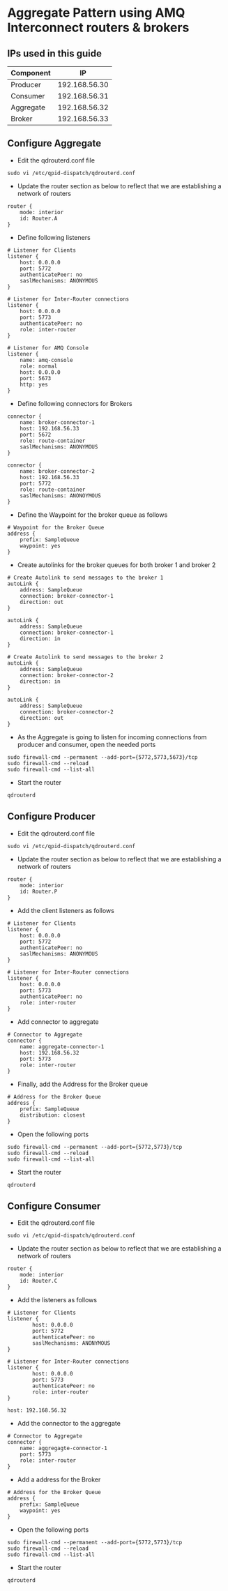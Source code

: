 # Aggregate Pattern using AMQ Interconnect routers & brokers

## IPs used in this guide
|Component|IP|
|---|---|
|Producer|192.168.56.30|
|Consumer|192.168.56.31|
|Aggregate|192.168.56.32|
|Broker|192.168.56.33|

## Configure Aggregate
* Edit the qdrouterd.conf file
```shell
sudo vi /etc/qpid-dispatch/qdrouterd.conf
```

* Update the router section as below to reflect that we are establishing a network of routers
```text
router {
    mode: interior 
    id: Router.A
}
```

* Define following listeners
```text
# Listener for Clients
listener {
    host: 0.0.0.0
    port: 5772
    authenticatePeer: no
    saslMechanisms: ANONYMOUS
}

# Listener for Inter-Router connections
listener {
    host: 0.0.0.0
    port: 5773
    authenticatePeer: no
    role: inter-router
}

# Listener for AMQ Console
listener {
    name: amq-console
    role: normal
    host: 0.0.0.0
    port: 5673
    http: yes
}
```

* Define following connectors for Brokers
```text
connector {
    name: broker-connector-1
    host: 192.168.56.33
    port: 5672
    role: route-container
    saslMechanisms: ANONYMOUS
}

connector {
    name: broker-connector-2
    host: 192.168.56.33
    port: 5772
    role: route-container
    saslMechanisms: ANONOYMOUS
}
```

* Define the Waypoint for the broker queue as follows
```text
# Waypoint for the Broker Queue
address {
    prefix: SampleQueue
    waypoint: yes
}
```

* Create autolinks for the broker queues for both broker 1 and broker 2
```text
# Create Autolink to send messages to the broker 1
autoLink {
    address: SampleQueue
    connection: broker-connector-1
    direction: out
}

autoLink {
    address: SampleQueue
    connection: broker-connector-1
    direction: in
}

# Create Autolink to send messages to the broker 2
autoLink {
    address: SampleQueue
    connection: broker-connector-2
    direction: in
}

autoLink {
    address: SampleQueue
    connection: broker-connector-2
    direction: out
}
```

* As the Aggregate is going to listen for incoming connections from producer and consumer, open the needed ports
```shell
sudo firewall-cmd --permanent --add-port={5772,5773,5673}/tcp
sudo firewall-cmd --reload
sudo firewall-cmd --list-all
```

* Start the router 
```shell
qdrouterd
```

## Configure Producer
* Edit the qdrouterd.conf file
```shell
sudo vi /etc/qpid-dispatch/qdrouterd.conf
```

* Update the router section as below to reflect that we are establishing a network of routers
```text
router {
    mode: interior 
    id: Router.P
}
```

* Add the client listeners as follows
```text
# Listener for Clients
listener {
    host: 0.0.0.0
    port: 5772
    authenticatePeer: no
    saslMechanisms: ANONYMOUS
}

# Listener for Inter-Router connections
listener {
    host: 0.0.0.0
    port: 5773
    authenticatePeer: no
    role: inter-router
}
```

* Add connector to aggregate
```text
# Connector to Aggregate
connector {
    name: aggregate-connector-1
    host: 192.168.56.32
    port: 5773
    role: inter-router
}
```

* Finally, add the Address for the Broker queue
```text
# Address for the Broker Queue
address {
    prefix: SampleQueue
    distribution: closest
}
```

* Open the following ports 
```shell
sudo firewall-cmd --permanent --add-port={5772,5773}/tcp
sudo firewall-cmd --reload
sudo firewall-cmd --list-all
```

* Start the router 
```shell
qdrouterd
```

## Configure Consumer
* Edit the qdrouterd.conf file
```shell
sudo vi /etc/qpid-dispatch/qdrouterd.conf
```

* Update the router section as below to reflect that we are establishing a network of routers
```text
router {
    mode: interior 
    id: Router.C
}
```

* Add the listeners as follows
```text
# Listener for Clients
listener {
        host: 0.0.0.0
        port: 5772
        authenticatePeer: no
        saslMechanisms: ANONYMOUS
}

# Listener for Inter-Router connections
listener {
        host: 0.0.0.0
        port: 5773
        authenticatePeer: no
        role: inter-router
}
```

    host: 192.168.56.32
* Add the connector to the aggregate
```text
# Connector to Aggregate
connector {
    name: aggregagte-connector-1
    port: 5773
    role: inter-router
}
```

* Add a address for the Broker
```text
# Address for the Broker Queue
address {
    prefix: SampleQueue
    waypoint: yes
}
```

* Open the following ports 
```shell
sudo firewall-cmd --permanent --add-port={5772,5773}/tcp
sudo firewall-cmd --reload
sudo firewall-cmd --list-all
```

* Start the router 
```shell
qdrouterd
```